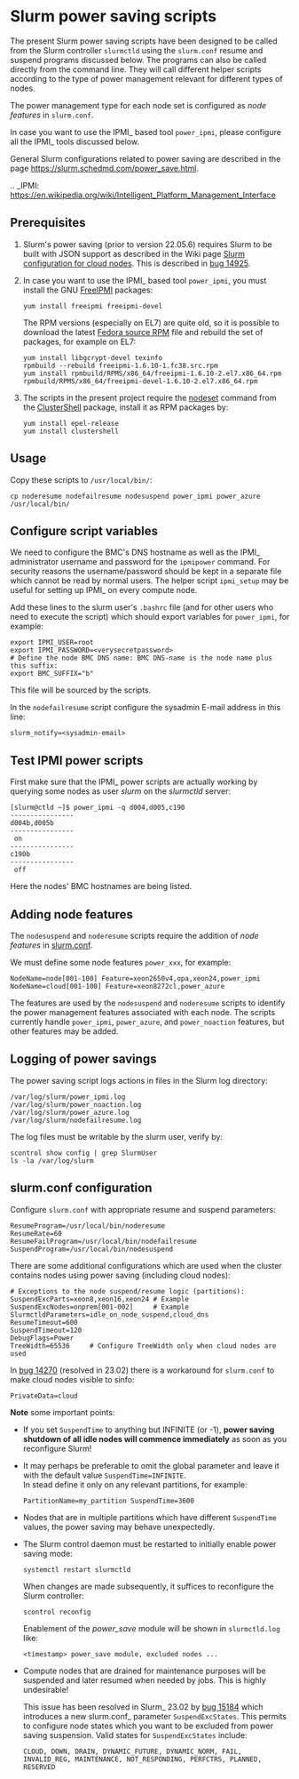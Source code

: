 Slurm power saving scripts
==========================

The present Slurm power saving scripts have been designed to be called from the Slurm controller ```slurmctld```
using the ```slurm.conf``` resume and suspend programs discussed below.
The programs can also be called directly from the command line.
They will call different helper scripts according to the type of power management relevant for different types of nodes.

The power management type for each node set is configured as *node features* in ```slurm.conf```.

In case you want to use the IPMI_ based tool ```power_ipmi```, please configure all the IPMI_ tools discussed below.

General Slurm configurations related to power saving are described in the page https://slurm.schedmd.com/power_save.html.

.. _IPMI: https://en.wikipedia.org/wiki/Intelligent_Platform_Management_Interface

Prerequisites
-------------

1. Slurm's power saving (prior to version 22.05.6) requires Slurm to be built with JSON support as described in the Wiki page
   [Slurm configuration for cloud nodes](https://wiki.fysik.dtu.dk/Niflheim_system/Slurm_cloud_bursting/#slurm-configuration-for-cloud-nodes).
   This is described in [bug 14925](https://bugs.schedmd.com/show_bug.cgi?id=14925).

2. In case you want to use the IPMI_ based tool ```power_ipmi```, 
   you must install the GNU [FreeIPMI](https://www.gnu.org/software/freeipmi/) packages:
   ```
   yum install freeipmi freeipmi-devel
   ```
   The RPM versions (especially on EL7) are quite old, so it is possible to download the latest [Fedora source RPM](https://src.fedoraproject.org/rpms/freeipmi)
   file and rebuild the set of packages, for example on EL7:
   ```
   yum install libgcrypt-devel texinfo
   rpmbuild --rebuild freeipmi-1.6.10-1.fc38.src.rpm
   yum install rpmbuild/RPMS/x86_64/freeipmi-1.6.10-2.el7.x86_64.rpm rpmbuild/RPMS/x86_64/freeipmi-devel-1.6.10-2.el7.x86_64.rpm
   ```

3. The scripts in the present project require the [nodeset](https://clustershell.readthedocs.io/en/latest/tools/nodeset.html) command from the
   [ClusterShell](https://wiki.fysik.dtu.dk/Niflheim_system/Slurm_operations/#clustershell) package,
   install it as RPM packages by:
   ```
   yum install epel-release
   yum install clustershell
   ```

Usage
-----

Copy these scripts to ```/usr/local/bin/```:
```
cp noderesume nodefailresume nodesuspend power_ipmi power_azure /usr/local/bin/
```

Configure script variables
--------------------------

We need to configure the BMC's DNS hostname as well as the IPMI_ administrator username and password for the ```ipmipower``` command.
For security reasons the username/password should be kept in a separate file which cannot be read by normal users.
The helper script ```ipmi_setup``` may be useful for setting up IPMI_ on every compute node.

Add these lines to the slurm user's ```.bashrc``` file (and for other users who need to execute the script)
which should export variables for ```power_ipmi```, for example:
```
export IPMI_USER=root
export IPMI_PASSWORD=<verysecretpassword>
# Define the node BMC DNS name: BMC DNS-name is the node name plus this suffix:
export BMC_SUFFIX="b"
```
This file will be sourced by the scripts.

In the ```nodefailresume``` script configure the sysadmin E-mail address in this line:
```
slurm_notify=<sysadmin-email>
```

Test IPMI power scripts
------------------------

First make sure that the IPMI_ power scripts are actually working by querying some nodes
as user *slurm* on the *slurmctld* server:
```
[slurm@ctld ~]$ power_ipmi -q d004,d005,c190
----------------
d004b,d005b
----------------
 on
----------------
c190b
----------------
 off
```
Here the nodes' BMC hostnames are being listed.

Adding node features
--------------------

The ```nodesuspend``` and ```noderesume``` scripts require the addition of *node features*
in [slurm.conf](https://slurm.schedmd.com/slurm.conf.html#SECTION_NODE-CONFIGURATION).

We must define some node features ```power_xxx```, for example:

```
NodeName=node[001-100] Feature=xeon2650v4,opa,xeon24,power_ipmi
NodeName=cloud[001-100] Feature=xeon8272cl,power_azure
```

The features are used by the ```nodesuspend``` and ```noderesume``` scripts
to identify the power management features associated with each node.
The scripts currently handle ``power_ipmi``, ``power_azure``, and ``power_noaction`` features,
but other features may be added.

Logging of power savings
------------------------

The power saving script logs actions in files in the Slurm log directory:
```
/var/log/slurm/power_ipmi.log
/var/log/slurm/power_noaction.log
/var/log/slurm/power_azure.log
/var/log/slurm/nodefailresume.log
```
The log files must be writable by the slurm user, verify by:

```
scontrol show config | grep SlurmUser
ls -la /var/log/slurm
```

slurm.conf configuration
------------------------

Configure ```slurm.conf``` with appropriate resume and suspend parameters:
```
ResumeProgram=/usr/local/bin/noderesume
ResumeRate=60
ResumeFailProgram=/usr/local/bin/nodefailresume
SuspendProgram=/usr/local/bin/nodesuspend
```

There are some additional configurations which are used when the cluster contains nodes using power saving (including cloud nodes):

```
# Exceptions to the node suspend/resume logic (partitions):
SuspendExcParts=xeon8,xeon16,xeon24	# Example
SuspendExcNodes=onprem[001-002]		# Example
SlurmctldParameters=idle_on_node_suspend,cloud_dns
ResumeTimeout=600
SuspendTimeout=120
DebugFlags=Power
TreeWidth=65536		# Configure TreeWidth only when cloud nodes are used
```

In [bug 14270](https://bugs.schedmd.com/show_bug.cgi?id=14270) (resolved in 23.02)
there is a workaround for ```slurm.conf``` to make cloud nodes visible to sinfo:
```
PrivateData=cloud
```

**Note** some important points:

* If you set ```SuspendTime``` to anything but INFINITE (or -1), **power saving shutdown of all idle nodes will commence immediately** as soon as you reconfigure Slurm!

* It may perhaps be preferable to omit the global parameter and leave it with the default value ```SuspendTime=INFINITE```.   
  In stead define it only on any relevant partitions, for example:

  ```
  PartitionName=my_partition SuspendTime=3600
  ```

* Nodes that are in multiple partitions which have different ```SuspendTime``` values,
  the power saving may behave unexpectedly.

* The Slurm control daemon must be restarted to initially enable power saving mode:
  ```
  systemctl restart slurmctld
  ```
  When changes are made subsequently, it suffices to reconfigure the Slurm controller:
  ```
  scontrol reconfig
  ```
  Enablement of the *power_save* module will be shown in ```slurmctld.log``` like:
  ```
  <timestamp> power_save module, excluded nodes ...
  ```
* Compute nodes that are drained for maintenance purposes will be suspended and later resumed when needed by jobs.
  This is highly undesirable!   

  This issue has been resolved in Slurm_ 23.02 by [bug 15184](https://bugs.schedmd.com/show_bug.cgi?id=15184) which introduces a new slurm.conf_ parameter ``SuspendExcStates``.
  This permits to configure node states which you want to be excluded from power saving suspension.
  Valid states for ``SuspendExcStates`` include:

  ```
  CLOUD, DOWN, DRAIN, DYNAMIC_FUTURE, DYNAMIC_NORM, FAIL, INVALID_REG, MAINTENANCE, NOT_RESPONDING, PERFCTRS, PLANNED, RESERVED
  ```
